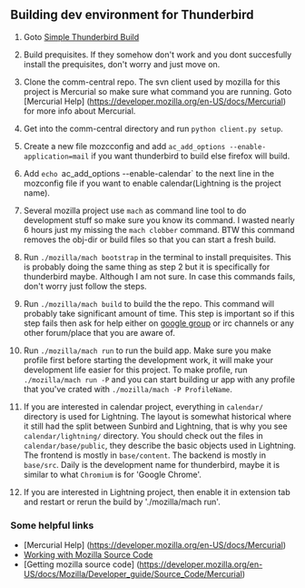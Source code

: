 ## Building dev environment for Thunderbird

1. Goto [Simple Thunderbird Build](https://developer.mozilla.org/en-US/docs/Mozilla/Developer_guide/Build_Instructions/Simple_Thunderbird_build)

2. Build prequisites. If they somehow don't work and you dont succesfully install the prequisites, don't worry and just move on.

3. Clone the comm-central repo. The svn client used by mozilla for this project is Mercurial so make sure what command you are running. Goto [Mercurial Help] (https://developer.mozilla.org/en-US/docs/Mercurial) for more info about Mercurial.

4. Get into the comm-central directory and run `python client.py setup`.

5. Create a new file mozcconfig and add `ac_add_options --enable-application=mail` if you want thunderbird to build else firefox will build.

6. Add `echo `ac_add_options --enable-calendar` to the next line in the mozconfig file if you want to enable calendar(Lightning is the project name). 

7. Several mozilla project use `mach` as command line tool to do development stuff so make sure you know its command. I wasted nearly 6 hours just my missing the `mach clobber` command. BTW this command removes the obj-dir or build files so that you can start a fresh build.

8. Run `./mozilla/mach bootstrap` in the terminal to install prequisites. This is probably doing the same thing as step 2 but it is specifically for thunderbird maybe. Although I am not sure. In case this commands fails, don't worry just follow the steps.

9. Run `./mozilla/mach build` to build the the repo. This command will probably take significant amount of time. This step is important so if this step fails then ask for help either on [google group](https://groups.google.com/forum/#!forum/mozilla.dev.builds) or irc channels or any other forum/place that you are aware of.

10. Run `./mozilla/mach run` to run the build app. Make sure you make profile first before starting the development work, it will make your development life easier for this project. To make profile, run `./mozilla/mach run -P` and you can start building ur app with any profile that you've crated with `./mozilla/mach -P ProfileName`.

11. If you are interested in calendar project, everything in `calendar/` directory is used for Lightning. The layout is somewhat historical where it still had the split between Sunbird and Lightning, that is why you see `calendar/lightning/` directory. You should check out the files in `calendar/base/public`, they describe the basic objects used in Lightning. The frontend is mostly in `base/content`. The backend is mostly in `base/src`. Daily is the development name for thunderbird, maybe it is similar to what `Chromium` is for 'Google Chrome'.

12. If you are interested in Lightning project, then enable it in extension tab and restart or rerun the build by './mozilla/mach run'.

### Some helpful links
* [Mercurial Help] (https://developer.mozilla.org/en-US/docs/Mercurial) 
* [Working with Mozilla Source Code ](https://developer.mozilla.org/en-US/docs/Mozilla/Developer_guide/Source_Code)
* [Getting mozilla source code] (https://developer.mozilla.org/en-US/docs/Mozilla/Developer_guide/Source_Code/Mercurial)